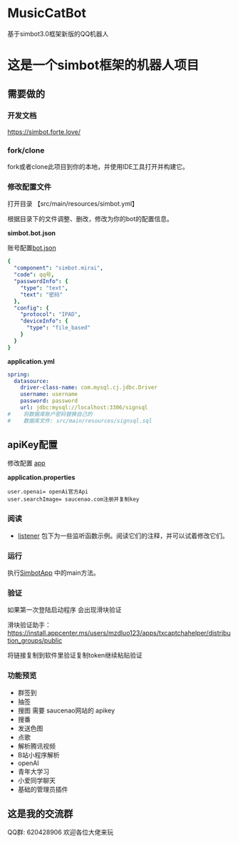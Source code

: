 # MusicCatBot
基于simbot3.0框架新版的QQ机器人
# 这是一个simbot框架的机器人项目




## 需要做的
### 开发文档
https://simbot.forte.love/

### fork/clone
fork或者clone此项目到你的本地，并使用IDE工具打开并构建它。

### 修改配置文件

打开目录 【src/main/resources/simbot.yml】

根据目录下的文件调整、删改，修改为你的bot的配置信息。

**simbot.bot.json**

账号配置[bot.json](src/main/resources/simbot-bots/simbot.bot.json)

```yml
{
  "component": "simbot.mirai",
  "code": qq号,
  "passwordInfo": {
    "type": "text",
    "text": "密码"
  },
  "config": {
    "protocol": "IPAD",
    "deviceInfo": {
      "type": "file_based"
    }
  }
}
```
**application.yml**

```yml
spring:
  datasource:
    driver-class-name: com.mysql.cj.jdbc.Driver
    username: username
    password: password
    url: jdbc:mysql://localhost:3306/signsql
#    将数据库账户密码替换自己的
#    数据库文件: src/main/resources/signsql.sql

```


## apiKey配置


修改配置 [app](cache/application.properties)

**application.properties**
```properties
user.openai= openAi官方Api
user.searchImage= saucenao.com注册并复制key
```

### 阅读
- [listener](src/main/java/org/Simbot/listens/ListenGroup.java) 包下为一些监听函数示例。阅读它们的注释，并可以试着修改它们。

### 运行
执行[SimbotApp](src/main/java/org/Simbot/SimbotApp.java) 中的main方法。

### 验证
如果第一次登陆启动程序 会出现滑块验证

滑块验证助手：https://install.appcenter.ms/users/mzdluo123/apps/txcaptchahelper/distribution_groups/public

将链接复制到软件里验证复制token继续粘贴验证

### 功能预览
* 群签到
* 抽签
* 搜图 需要 saucenao网站的 apikey
* 搜番 
* 发送色图
* 点歌
* 解析腾讯视频
* B站小程序解析
* openAI
* 青年大学习
* 小爱同学聊天
* 基础的管理员插件


## 这是我的交流群
QQ群: 620428906
欢迎各位大佬来玩
